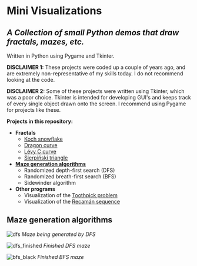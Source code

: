 # Mini Visualizations
## *A Collection of small Python demos that draw fractals, mazes, etc.*

Written in Python using Pygame and Tkinter.

**DISCLAIMER 1:** These projects were coded up a couple of years ago, and are extremely non-representative of my skills today. I do not recommend looking at the code.

**DISCLAIMER 2:** Some of these projects were written using Tkinter, which was a poor choice. Tkinter is intended for developing GUI's and keeps track of every single object drawn onto the screen. I recommend using Pygame for projects like these.

**Projects in this repository:**
- **Fractals**
  - [Koch snowflake](https://en.wikipedia.org/wiki/Koch_snowflake)
  - [Dragon curve](https://en.wikipedia.org/wiki/Dragon_curve)
  - [Lévy C curve](https://en.wikipedia.org/wiki/L%C3%A9vy_C_curve)
  - [Sierpiński triangle](https://en.wikipedia.org/wiki/Sierpi%C5%84ski_triangle)
- [**Maze generation algorithms**](https://en.wikipedia.org/wiki/Maze_generation_algorithm)
  - Randomized depth-first search (DFS)
  - Randomized breath-first search (BFS)
  - Sidewinder algorithm
- **Other programs**
  - Visualization of the [Toothpick problem](https://en.wikipedia.org/wiki/Toothpick_sequence)
  - Visualization of the [Recamán sequence](https://en.wikipedia.org/wiki/Recam%C3%A1n%27s_sequence)

## Maze generation algorithms
![dfs](https://user-images.githubusercontent.com/38156481/142278015-be50cbdb-c993-4c81-b381-5a67b92ce489.png)
*Maze being generated by DFS*

![dfs_finished](https://user-images.githubusercontent.com/38156481/142278666-d6c8056c-06fd-489a-b8e1-9786523c0420.png)
*Finished DFS maze*

![bfs_black](https://user-images.githubusercontent.com/38156481/142281414-3cfe286c-299b-4df0-90dd-c0ce0ce16e2c.png)
*Finished BFS maze*
